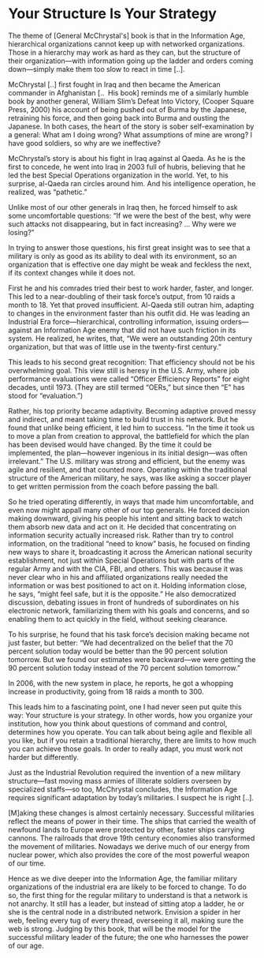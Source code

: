 # Your Structure Is Your Strategy

The theme of [General McChrystal's] book is that in the Information
Age, hierarchical organizations cannot keep up with networked
organizations. Those in a hierarchy may work as hard as they can, but
the structure of their organization—with information going up the
ladder and orders coming down—simply make them too slow to react in
time [..].

McChrystal [..] first fought in Iraq and then became the American
commander in Afghanistan [..  His book] reminds me of a similarly
humble book by another general, William Slim’s Defeat Into Victory,
(Cooper Square Press, 2000) his account of being pushed out of Burma
by the Japanese, retraining his force, and then going back into Burma
and ousting the Japanese. In both cases, the heart of the story is
sober self-examination by a general: What am I doing wrong? What
assumptions of mine are wrong? I have good soldiers, so why are we
ineffective?

McChrystal’s story is about his fight in Iraq against al Qaeda. As he
is the first to concede, he went into Iraq in 2003 full of hubris,
believing that he led the best Special Operations organization in the
world. Yet, to his surprise, al-Qaeda ran circles around him. And his
intelligence operation, he realized, was “pathetic.”

Unlike most of our other generals in Iraq then, he forced himself to
ask some uncomfortable questions: “If we were the best of the best,
why were such attacks not disappearing, but in fact increasing? … Why
were we losing?”

In trying to answer those questions, his first great insight was to
see that a military is only as good as its ability to deal with its
environment, so an organization that is effective one day might be
weak and feckless the next, if its context changes while it does not.

First he and his comrades tried their best to work harder, faster, and
longer. This led to a near-doubling of their task force’s output, from
10 raids a month to 18. Yet that proved insufficient. Al-Qaeda still
outran him, adapting to changes in the environment faster than his
outfit did. He was leading an Industrial Era force—hierarchical,
controlling information, issuing orders—against an Information Age
enemy that did not have such friction in its system. He realized, he
writes, that, “We were an outstanding 20th century organization, but
that was of little use in the twenty-first century.”

This leads to his second great recognition: That efficiency should not
be his overwhelming goal. This view still is heresy in the U.S. Army,
where job performance evaluations were called “Officer Efficiency
Reports” for eight decades, until 1973. (They are still termed “OERs,”
but since then “E” has stood for “evaluation.”)

Rather, his top priority became adaptivity. Becoming adaptive proved
messy and indirect, and meant taking time to build trust in his
network. But he found that unlike being efficient, it led him to
success. “In the time it took us to move a plan from creation to
approval, the battlefield for which the plan has been devised would
have changed. By the time it could be implemented, the plan—however
ingenious in its initial design—was often irrelevant.” The
U.S. military was strong and efficient, but the enemy was agile and
resilient, and that counted more. Operating within the traditional
structure of the American military, he says, was like asking a soccer
player to get written permission from the coach before passing the
ball.

So he tried operating differently, in ways that made him
uncomfortable, and even now might appall many other of our top
generals. He forced decision making downward, giving his people his
intent and sitting back to watch them absorb new data and act on
it. He decided that concentrating on information security actually
increased risk. Rather than try to control information, on the
traditional “need to know” basis, he focused on finding new ways to
share it, broadcasting it across the American national security
establishment, not just within Special Operations but with parts of
the regular Army and with the CIA, FBI, and others. This was because
it was never clear who in his and affiliated organizations really
needed the information or was best positioned to act on it. Holding
information close, he says, “might feel safe, but it is the opposite.”
He also democratized discussion, debating issues in front of hundreds
of subordinates on his electronic network, familiarizing them with his
goals and concerns, and so enabling them to act quickly in the field,
without seeking clearance.

To his surprise, he found that his task force’s decision making became
not just faster, but better: “We had decentralized on the belief that
the 70 percent solution today would be better than the 90 percent
solution tomorrow. But we found our estimates were backward—we were
getting the 90 percent solution today instead of the 70 percent
solution tomorrow.”

In 2006, with the new system in place, he reports, he got a whopping
increase in productivity, going from 18 raids a month to 300.

This leads him to a fascinating point, one I had never seen put quite
this way: Your structure is your strategy. In other words, how you
organize your institution, how you think about questions of command
and control, determines how you operate. You can talk about being
agile and flexible all you like, but if you retain a traditional
hierarchy, there are limits to how much you can achieve those
goals. In order to really adapt, you must work not harder but
differently.

Just as the Industrial Revolution required the invention of a new
military structure—fast moving mass armies of illiterate soldiers
overseen by specialized staffs—so too, McChrystal concludes, the
Information Age requires significant adaptation by today’s
militaries. I suspect he is right [..].

[M]aking these changes is almost certainly necessary. Successful
militaries reflect the means of power in their time. The ships that
carried the wealth of newfound lands to Europe were protected by
other, faster ships carrying cannons. The railroads that drove 19th
century economies also transformed the movement of
militaries. Nowadays we derive much of our energy from nuclear power,
which also provides the core of the most powerful weapon of our time.

Hence as we dive deeper into the Information Age, the familiar
military organizations of the industrial era are likely to be forced
to change. To do so, the first thing for the regular military to
understand is that a network is not anarchy. It still has a leader,
but instead of sitting atop a ladder, he or she is the central node in
a distributed network. Envision a spider in her web, feeling every tug
of every thread, overseeing it all, making sure the web is
strong. Judging by this book, that will be the model for the
successful military leader of the future; the one who harnesses the
power of our age.




